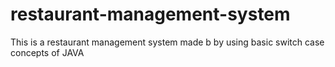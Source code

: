 # restaurant-management-system
This is a restaurant management system made b by using basic switch case concepts of JAVA
